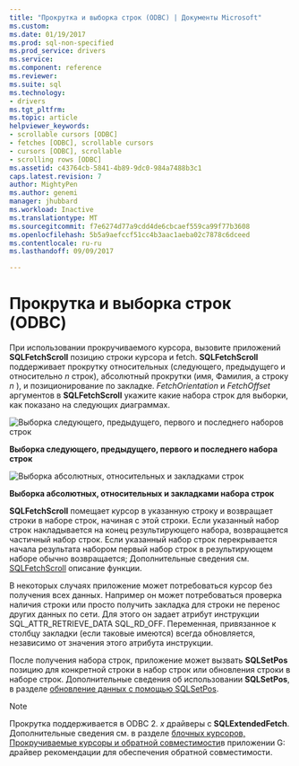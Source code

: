 ```yaml
---
title: "Прокрутка и выборка строк (ODBC) | Документы Microsoft"
ms.custom: 
ms.date: 01/19/2017
ms.prod: sql-non-specified
ms.prod_service: drivers
ms.service: 
ms.component: reference
ms.reviewer: 
ms.suite: sql
ms.technology:
- drivers
ms.tgt_pltfrm: 
ms.topic: article
helpviewer_keywords:
- scrollable cursors [ODBC]
- fetches [ODBC], scrollable cursors
- cursors [ODBC], scrollable
- scrolling rows [ODBC]
ms.assetid: c43764cb-5841-4b89-9dc0-984a7488b3c1
caps.latest.revision: 7
author: MightyPen
ms.author: genemi
manager: jhubbard
ms.workload: Inactive
ms.translationtype: MT
ms.sourcegitcommit: f7e6274d77a9cdd4de6cbcaef559ca99f77b3608
ms.openlocfilehash: 5b5a9aefccf51cc4b3aac1aeba02c7878c6dceed
ms.contentlocale: ru-ru
ms.lasthandoff: 09/09/2017

---
```

# <a name="scrolling-and-fetching-rows-odbc"></a>Прокрутка и выборка строк (ODBC)
При использовании прокручиваемого курсора, вызовите приложений **SQLFetchScroll** позицию строки курсора и fetch. **SQLFetchScroll** поддерживает прокрутку относительных (следующего, предыдущего и относительно  *n*  строк), абсолютный прокрутки (имя, Фамилия, а строку  *n* ), и позиционирование по закладке. *FetchOrientation* и *FetchOffset* аргументов в **SQLFetchScroll** укажите какие набора строк для выборки, как показано на следующих диаграммах.  
  
 ![Выборка следующего, предыдущего, первого и последнего наборов строк](../../../odbc/reference/develop-app/media/pr20_2.gif "pr20_2")  
  
 **Выборка следующего, предыдущего, первого и последнего набора строк**  
  
 ![Выборка абсолютных, относительных и закладками строк](../../../odbc/reference/develop-app/media/pr20_1.gif "pr20_1")  
  
 **Выборка абсолютных, относительных и закладками набора строк**  
  
 **SQLFetchScroll** помещает курсор в указанную строку и возвращает строки в наборе строк, начиная с этой строки. Если указанный набор строк накладывается на конец результирующего набора, возвращается частичный набор строк. Если указанный набор строк перекрывается начала результата набором первый набор строк в результирующем наборе обычно возвращается; Дополнительные сведения см. [SQLFetchScroll](../../../odbc/reference/syntax/sqlfetchscroll-function.md) описание функции.  
  
 В некоторых случаях приложение может потребоваться курсор без получения всех данных. Например он может потребоваться проверка наличия строки или просто получить закладка для строки не перенос других данных по сети. Для этого он задает атрибут инструкции SQL_ATTR_RETRIEVE_DATA SQL_RD_OFF. Переменная, привязанное к столбцу закладки (если таковые имеются) всегда обновляется, независимо от значения этого атрибута инструкции.  
  
 После получения набора строк, приложение может вызвать **SQLSetPos** позицию для конкретной строки в набор строк или обновления строки в наборе строк. Дополнительные сведения об использовании **SQLSetPos**, в разделе [обновление данных с помощью SQLSetPos](../../../odbc/reference/develop-app/updating-data-with-sqlsetpos.md).  
  
> [!NOTE]  
>  Прокрутка поддерживается в ODBC 2. *x* драйверы с **SQLExtendedFetch**. Дополнительные сведения см. в разделе [блочных курсоров, Прокручиваемые курсоры и обратной совместимости](../../../odbc/reference/appendixes/block-cursors-scrollable-cursors-and-backward-compatibility.md)в приложении G: драйвер рекомендации для обеспечения обратной совместимости.

